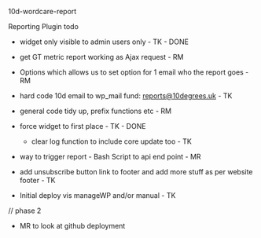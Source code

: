 10d-wordcare-report


Reporting Plugin todo  

- widget only visible to admin users only - TK - DONE

 - get GT metric report working as Ajax request - RM

 - Options which allows us to set option for 1 email who the report goes - RM

  - hard code 10d email to wp_mail fund: reports@10degrees.uk - TK

 - general code tidy up, prefix functions etc - RM

- force widget to first place - TK - DONE

  - clear log function to include core update too - TK

 - way to trigger report - Bash Script to api end point - MR

 - add unsubscribe button link to footer and add more stuff as per website footer - TK

 - Initial deploy vis manageWP and/or manual - TK



// phase 2

 - MR to look at github deployment
